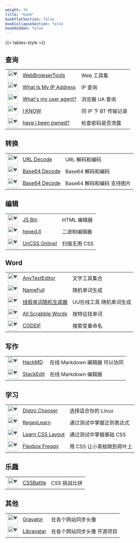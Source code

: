 ```yaml
---
weight: 30
title: "Geek"
bookFlatSection: false
bookCollapseSection: false
bookHidden: false
---
```


{{< tables-style >}}


## 查询

|  |  |  |
| :----: | ---- | ---- |
| <img loading="lazy" width="32px" alt="💔" src="https://webbrowsertools.com/includes/img/32.png"> | [WebBrowserTools](https://webbrowsertools.com/) | Web 工具集 |
| <img loading="lazy" width="32px" alt="💔" src="https://whatismyipaddress.com/favicon.ico"> | [What Is My IP Address](https://whatismyipaddress.com/) | IP 查询 |
| <img loading="lazy" width="32px" alt="💔" src="https://www.whatsmyua.info/favicon.ico"> | [What's my user agent?](https://www.whatsmyua.info/) | 浏览器 UA 查询 |
| <img loading="lazy" width="32px" alt="💔" src="https://iknowwhatyoudownload.com/assets/img/utorrent2.png"> | [I KNOW](https://iknowwhatyoudownload.com/) | 同 IP 下 BT 传输记录 |
| <img loading="lazy" width="32px" alt="💔" src="https://haveibeenpwned.com/favicon.ico"> | [have i been pwned?](https://haveibeenpwned.com/) | 检查密码是否泄露 |

## 转换

|  |  |  |
| :----: | ---- | ---- |
| <img loading="lazy" width="32px" alt="💔" src="https://cdn.urldecoder.org/assets/images/url-32.png"> | [URL Decode](https://www.urldecoder.org/) | URL 解码和编码 |
| <img loading="lazy" width="32px" alt="💔" src="https://cdn.base64decode.org/assets/images/b64-32.png"> | [Base64 Decode](https://www.base64decode.org/) | Base64 解码和编码 |
| <img loading="lazy" width="32px" alt="💔" src="https://www.base64decode.net/favicon.ico"> | [Base64 Decode](https://www.base64decode.net/) | Base64 解码和编码 支持图片 |

## 编辑

|  |  |  |
| :----: | ---- | ---- |
| <img loading="lazy" width="32px" alt="💔" src="https://jsbin.com/favicon.ico"> | [JS Bin](https://jsbin.com/) | HTML 编辑器 |
| <img loading="lazy" width="32px" alt="💔" src="https://hexed.it/img/apple-touch-icon.png"> | [hexed.it](https://hexed.it/) | 二进制编辑器 |
| <img loading="lazy" width="32px" alt="💔" src="https://uncss-online.com/static/img/favicon.ico"> | [UnCSS Online!](https://uncss-online.com/) | 扫描无用 CSS |

## Word

|  |  |  |
| :----: | ---- | ---- |
| <img loading="lazy" width="32px" alt="💔" src="https://www.anytexteditor.com/favicon-32x32.png"> | [AnyTextEditor](https://anytexteditor.com/) | 文字工具集合 |
| <img loading="lazy" width="32px" alt="💔" src="https://pages.github.com/favicon.ico"> | [NameFull](https://namefull.github.io/) | 随机单词生成 |
| <img loading="lazy" width="32px" alt="💔" src="https://uutool.cn/favicon.ico"> | [线假单词随机生成器](https://uutool.cn/fack-word/) | UU在线工具 随机单词生成 |
| <img loading="lazy" width="32px" alt="💔" src="https://www.allscrabblewords.com/img/favicon.ico"> | [All Scrabble Words](http://www.allscrabblewords.com/) | 按特征找单词 |
| <img loading="lazy" width="32px" alt="💔" src="https://pages.github.com/favicon.ico"> | [CODEIF](https://unbug.github.io/codelf/) | 搜索变量命名 |

## 写作

|  |  |  |
| :----: | ---- | ---- |
| <img loading="lazy" width="32px" alt="💔" src="https://hackmd.io/favicon.png"> | [HackMD](https://hackmd.io/) | 在线 Markdown 编辑器 可以协同 |
| <img loading="lazy" width="32px" alt="💔" src="https://stackedit.io/static/landing/favicon.ico"> | [StackEdit](https://stackedit.io/app) | 在线 Markdown 编辑器 |

## 学习

|  |  |  |
| :----: | ---- | ---- |
| <img loading="lazy" width="32px" alt="💔" src="https://distrochooser.de/icon.svg"> | [Distro Chooser](https://distrochooser.de/) | 选择适合你的 Linux |
| <img loading="lazy" width="32px" alt="💔" src="https://regexlearn.com/favicon.svg"> | [RegexLearn](https://regexlearn.com/) | 通过测试中掌握正则表达式 |
| <img loading="lazy" width="32px" alt="💔" src="https://learnlayout.com/images/logo.png"> | [Learn CSS Layout](https://learnlayout.com/) | 通过测试中掌握基础 CSS |
| <img loading="lazy" width="32px" alt="💔" src="http://flexboxfroggy.com/favicon.ico"> | [Flexbox Freggy](http://flexboxfroggy.com/) | 用 CSS 让小青蛙跳到荷叶上 |

## 乐趣

|  |  |  |
| :----: | ---- | ---- |
| <img loading="lazy" width="32px" alt="💔" src="https://cssbattle.dev/images/logo-square.png"> | [CSSBattle](https://cssbattle.dev/) | CSS 挑战比拼 |

## 其他

|  |  |  |
| :----: | ---- | ---- |
| <img loading="lazy" width="32px" alt="💔" src="https://en.gravatar.com/favicon.ico"> | [Gravator](https://www.gravatar.com/) | 在各个网站同步头像 |
| <img loading="lazy" width="32px" alt="💔" src="https://www.libravatar.org/static/img/nobody/32.png"> | [Libravatar](https://www.libravatar.org/) | 在各个网站同步头像 开源项目 |